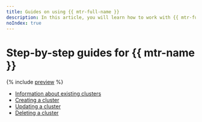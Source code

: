 ```yaml
---
title: Guides on using {{ mtr-full-name }}
description: In this article, you will learn how to work with {{ mtr-full-name }} in {{ yandex-cloud }}.
noIndex: true
---
```


# Step-by-step guides for {{ mtr-name }}

{% include [preview](../../_includes/managed-trino/note-preview.md) %}

* [Information about existing clusters](cluster-list.md)
* [Creating a cluster](cluster-create.md)
* [Updating a cluster](cluster-update.md)
* [Deleting a cluster](cluster-delete.md)
